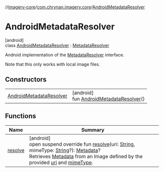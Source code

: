 //[imagery-core](../../../index.md)/[com.chrynan.imagery.core](../index.md)/[AndroidMetadataResolver](index.md)

# AndroidMetadataResolver

[android]\
class [AndroidMetadataResolver](index.md) : [MetadataResolver](../-metadata-resolver/index.md)

Android implementation of the [MetadataResolver](../-metadata-resolver/index.md) interface.

Note that this only works with local image files.

## Constructors

| | |
|---|---|
| [AndroidMetadataResolver](-android-metadata-resolver.md) | [android]<br>fun [AndroidMetadataResolver](-android-metadata-resolver.md)() |

## Functions

| Name | Summary |
|---|---|
| [resolve](resolve.md) | [android]<br>open suspend override fun [resolve](resolve.md)(uri: [String](https://kotlinlang.org/api/latest/jvm/stdlib/kotlin/-string/index.html), mimeType: [String](https://kotlinlang.org/api/latest/jvm/stdlib/kotlin/-string/index.html)?): [Metadata](../../com.chrynan.imagery.core.model/-metadata/index.md)?<br>Retrieves [Metadata](../../com.chrynan.imagery.core.model/-metadata/index.md) from an Image defined by the provided [uri](resolve.md) and [mimeType](resolve.md). |
